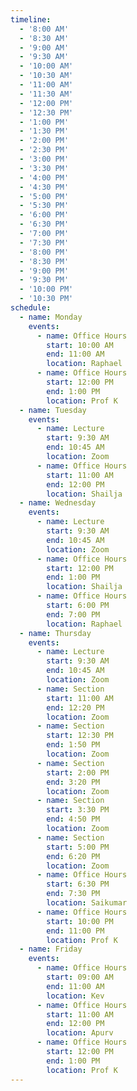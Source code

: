 ```yaml
---
timeline:
  - '8:00 AM'
  - '8:30 AM'
  - '9:00 AM'
  - '9:30 AM'
  - '10:00 AM'
  - '10:30 AM'
  - '11:00 AM'
  - '11:30 AM'
  - '12:00 PM'
  - '12:30 PM'
  - '1:00 PM'
  - '1:30 PM'
  - '2:00 PM'
  - '2:30 PM'
  - '3:00 PM'
  - '3:30 PM'
  - '4:00 PM'
  - '4:30 PM'
  - '5:00 PM'
  - '5:30 PM'
  - '6:00 PM'
  - '6:30 PM'
  - '7:00 PM'
  - '7:30 PM'
  - '8:00 PM'
  - '8:30 PM'
  - '9:00 PM'
  - '9:30 PM'
  - '10:00 PM'
  - '10:30 PM'
schedule:
  - name: Monday
    events:
      - name: Office Hours
        start: 10:00 AM
        end: 11:00 AM
        location: Raphael
      - name: Office Hours
        start: 12:00 PM
        end: 1:00 PM
        location: Prof K
  - name: Tuesday
    events:
      - name: Lecture
        start: 9:30 AM
        end: 10:45 AM
        location: Zoom
      - name: Office Hours
        start: 11:00 AM
        end: 12:00 PM
        location: Shailja
  - name: Wednesday
    events:
      - name: Lecture
        start: 9:30 AM
        end: 10:45 AM
        location: Zoom
      - name: Office Hours
        start: 12:00 PM
        end: 1:00 PM
        location: Shailja
      - name: Office Hours
        start: 6:00 PM
        end: 7:00 PM
        location: Raphael
  - name: Thursday
    events:
      - name: Lecture
        start: 9:30 AM
        end: 10:45 AM
        location: Zoom
      - name: Section
        start: 11:00 AM
        end: 12:20 PM
        location: Zoom
      - name: Section
        start: 12:30 PM
        end: 1:50 PM
        location: Zoom
      - name: Section
        start: 2:00 PM
        end: 3:20 PM
        location: Zoom
      - name: Section
        start: 3:30 PM
        end: 4:50 PM
        location: Zoom
      - name: Section
        start: 5:00 PM
        end: 6:20 PM
        location: Zoom
      - name: Office Hours
        start: 6:30 PM
        end: 7:30 PM
        location: Saikumar
      - name: Office Hours
        start: 10:00 PM
        end: 11:00 PM
        location: Prof K
  - name: Friday
    events:
      - name: Office Hours
        start: 09:00 AM
        end: 11:00 AM
        location: Kev
      - name: Office Hours
        start: 11:00 AM
        end: 12:00 PM
        location: Apurv
      - name: Office Hours
        start: 12:00 PM
        end: 1:00 PM
        location: Prof K
---
```


